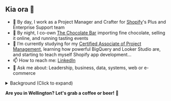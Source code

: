 ## Kia ora 👋 

- 💼 By day, I work as a Project Manager and Crafter for [Shopify](https://github.com/shopify)'s Plus and Enterprise Support team
- 🍫 By night, I co-own [The Chocolate Bar](https://thechocolatebar.nz) importing fine chocolate, selling it online, and running tasting events
- 🌱 I’m currently studying for my [Certified Associate of Project Management](https://www.pmi.org/certifications/certified-associate-capm), learning how powerful BigQuery and Looker Studio are, and starting to teach myself Shopify app development...
- 📫 How to reach me: [LinkedIn](https://linkedin.com/in/adamthomsonnz)
- 💬 Ask me about: Leadership, business, data, systems, web or e-commerce

<details>
<summary>Background (Click to expand)</summary>
I've been with Shopify since 2019, predominantly in leadership roles, where I'm proud to help our teams support global brands to succeed. 🚀<br />
<br />
My career began in graphic and web design as well as music, transitioning to managing a legendary 40yo radio station, which I helped to revitalise successfully. I've worked extensively in marketing, web development, and IT systems administration, serving a wide range of clients including businesses, charities, and government entities.<br />
<br />
As an experienced public speaker and community organiser, I've run WordPress meetups, emceed conferences and festivals, spent over a decade as a radio announcer and interviewer, planned varied events for clubs, groups, businesses and organisations, and more recently I've begun holding classes as a certified chocolate taster.<br />
<br />
I'm technically capable, agile trained, and an experienced leader. I care about good design and seamless experiences, feedback and informed decision making, first principles thinking, fearless innovation, and inspirational leadership. I believe that my diverse experiences enhance my adaptability and foresight in professional settings, making me a valuable member of any team or project.
</details>

**Are you in Wellington? Let's grab a coffee or beer!** 🍻


<!--
**adamthomson/adamthomson** is a ✨ _special_ ✨ repository because its `README.md` (this file) appears on your GitHub profile.

Here are some ideas to get you started:
- 👯 I’m looking to collaborate on ...
- 🤔 I’m looking for help with ...

-->
